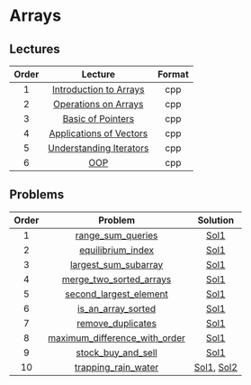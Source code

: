 # Arrays

## Lectures

| Order | Lecture | Format |
|:---:|:---:|:---:|
| 1 | [Introduction to Arrays](lectures/introduction_to_arrays.cpp) | cpp |
| 2 | [Operations on Arrays](lectures/operations_on_arrays.cpp) | cpp |
| 3 | [Basic of Pointers](lectures/basic_of_pointers.cpp) | cpp |
| 4 | [Applications of Vectors](lectures/application_of_vectors.cpp) | cpp |
| 5 | [Understanding Iterators](lectures/understanding_iterators.cpp) | cpp |
| 6 | [OOP](lectures/oop.cpp) | cpp |

## Problems

| Order | Problem | Solution |
|:---:|:---:|:---:|
| 1 | [range_sum_queries](problems/range_sum_queries.pdf) | [Sol1](solutions/range_sum_queries.cpp) |
| 2 | [equilibrium_index](problems/equilibrium_index.pdf) | [Sol1](solutions/equilibrium_index.cpp) |
| 3 | [largest_sum_subarray](problems/largest_sum_subarray.pdf) | [Sol1](solutions/largest_sum_subarray.cpp) |
| 4 | [merge_two_sorted_arrays](problems/merge_two_sorted_arrays.pdf) | [Sol1](solutions/merge_two_sorted_arrays.cpp) |
| 5 | [second_largest_element](problems/second_largest_element.pdf) | [Sol1](solutions/second_largest_element.cpp) |
| 6 | [is_an_array_sorted](problems/is_an_array_sorted.pdf) | [Sol1](solutions/is_an_array_sorted.cpp) |
| 7 | [remove_duplicates](problems/remove_duplicates.pdf) | [Sol1](solutions/remove_duplicates.cpp) |
| 8 | [maximum_difference_with_order](problems/maximum_difference_with_order.pdf) | [Sol1](solutions/maximum_difference_with_order.cpp) |
| 9 | [stock_buy_and_sell](problems/stock_buy_and_sell.pdf) | [Sol1](solutions/stock_buy_and_sell.cpp) |
| 10 | [trapping_rain_water](problems/trapping_rain_water.pdf) | [Sol1](solutions/trapping_rain_water_sol1.cpp), [Sol2](solutions/trapping_rain_water_sol2.cpp) |
